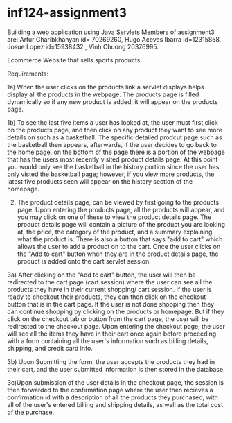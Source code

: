# inf124-assignment3
Building a web application using Java Servlets
Members of assignment3 are: Artur Gharibkhanyan id= 70269260, Hugo Aceves Ibarra id=12315858, Josue Lopez id=15938432 , Vinh Chuong 20376995.

Ecommerce Website that sells sports products.

Requirements:

1a) When the user clicks on the products link a servlet displays helps display all the products in the webpage. The products page is filled dynamically so if any new product is added, it will appear on the products page.

1b) To see the last five items a user has looked at, the user must first click on the products page, and then click on any product they want to see more details on such as a basketball. The specific detailed prodcut page such as the basketball then appears, afterwards, if the user decides to go back to the home page, on the bottom of the page there is a portion of the webpage that has the users most recently visited product details page. At this point you would only see the basketball in the history portion since the user has only visted the basketball page; however, if you view more products, the latest five products seen will appear on the history section of the homepage.

2) The product details page, can be viewed by first going to the products page. Upon entering the products page, all the products will appear, and you may click on one of these to view the product details page. The product details page will contain a picture of the product you are looking at, the price, the category of the product, and a summary explaining what the product is. There is also a button that says "add to cart" which allows the user to add a product on to the cart. Once the user clicks on the "Add to cart" button when they are in the product details page, the product is added onto the cart servlet session. 

3a) After clicking on the "Add to cart" button, the user will then be redirected to the cart page (cart session) where the user can see all the products they have in their current shopping/ cart session. If the user is ready to checkout their products, they can then click on the checkout button that is in the cart page. If the user is not done shopping then they can continue shopping by clicking on the products or homepage. But if they click on the checkout tab or button from the cart page, the user will be redirected to the checkout page. Upon entering the checkout page, the user will see all the items they have in their cart once again before proceeding with a form containing all the user's information such as billing details, shipping, and credit card info. 

3b) Upon Submitting the form, the user accepts the products they had in their cart, and the user submitted information is then stored in the database.

3c)Upon submission of the user details in the checkout page, the session is then forwarded to the confirmation page where the user then recieves a confirmation id with a description of all the products they purchased, with all of the user's entered billing and shipping details, as well as the total cost of the purchase.
